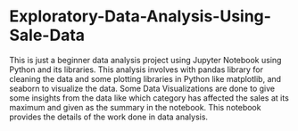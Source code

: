 # Exploratory-Data-Analysis-Using-Sale-Data
This is just a beginner data analysis project using Jupyter Notebook using Python and its libraries. This analysis involves with pandas library for cleaning the data and some plotting libraries in Python like matplotlib, and seaborn to visualize the data. Some Data Visualizations are done to give some insights from the data like which category has affected the sales at its maximum and given as the summary in the notebook. This notebook provides the details of the work done in data analysis.
